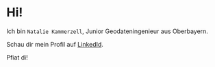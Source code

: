 # Hi!

Ich bin `Natalie Kammerzell`, Junior Geodateningenieur aus Oberbayern.

Schau dir mein Profil auf [LinkedId](www.linkedin.com/in/geotrixi).

Pfiat di!
